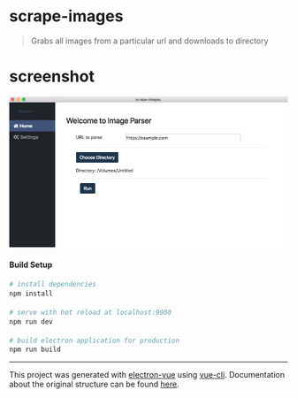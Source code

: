 # scrape-images

> Grabs all images from a particular url and downloads to directory


# screenshot
![alt text](https://raw.githubusercontent.com/jasonbronson/electron-scrape-images/master/screenshot.png)


#### Build Setup

``` bash
# install dependencies
npm install

# serve with hot reload at localhost:9080
npm run dev

# build electron application for production
npm run build


```

---

This project was generated with [electron-vue](https://github.com/SimulatedGREG/electron-vue) using [vue-cli](https://github.com/vuejs/vue-cli). Documentation about the original structure can be found [here](https://simulatedgreg.gitbooks.io/electron-vue/content/index.html).

